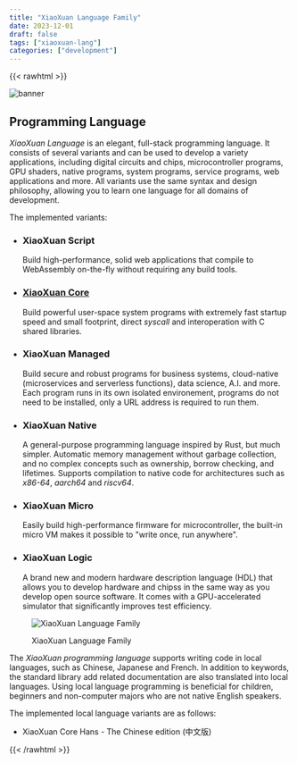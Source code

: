 ```yaml
---
title: "XiaoXuan Language Family"
date: 2023-12-01
draft: false
tags: ["xiaoxuan-lang"]
categories: ["development"]
---
```


{{< rawhtml >}}

<div class="work-item">
    <div class="work-banner">
        <img src="/works/xiaoxuan-lang/images/banner_v2.png" alt="banner">
    </div>
    <div class="work-content">
        <div class="work-entry">
            <h2 class="capital">Programming Language</h2>
            <div class="work-detail">
                <p><em>XiaoXuan Language</em> is an elegant, full-stack programming language.
                    It consists of several variants and can be used to develop a variety applications,
                    including digital circuits and chips,
                    microcontroller programs, GPU shaders, native programs, system programs,
                    service programs, web applications and more.
                    All variants use the same syntax and design philosophy, allowing you to learn
                    one language for all domains of development.
                </p>
                <p>The implemented variants:</p>
                <ul class="card">
                    <li>
                        <div class="card-title">
                            <h3><span class="null-link">XiaoXuan Script</span></h3>
                        </div>
                        <div class="card-content">Build high-performance, solid web applications that compile to
                            WebAssembly on-the-fly without requiring any build tools.
                        </div>
                    </li>
                    <li>
                        <div class="card-title">
                            <h3><a href="/works/xiaoxuan-core">XiaoXuan Core</a></h3>
                        </div>
                        <div class="card-content">Build powerful user-space system programs with extremely
                            fast startup speed and small footprint, direct <em>syscall</em> and interoperation
                            with C shared libraries.
                        </div>
                    </li>
                    <li>
                        <div class="card-title">
                            <h3><span class="null-link">XiaoXuan Managed</span></h3>
                        </div>
                        <div class="card-content">Build secure and robust programs for business systems,
                            cloud-native (microservices and serverless functions), data science, A.I. and more.
                            Each program runs in its own isolated environement, programs do not need
                            to be installed, only a URL address is required to run them.
                        </div>
                    </li>
                    <li>
                        <div class="card-title">
                            <h3><span class="null-link">XiaoXuan Native</span></h3>
                        </div>
                        <div class="card-content">A general-purpose programming language inspired by Rust, but much
                            simpler. Automatic memory management without garbage collection, and no complex concepts
                            such as ownership, borrow checking, and lifetimes. Supports compilation to
                            native code for architectures such as <em>x86-64</em>, <em>aarch64</em> and
                            <em>riscv64</em>.
                        </div>
                    </li>
                    <li>
                        <div class="card-title">
                            <h3><span class="null-link">XiaoXuan Micro</span></h3>
                        </div>
                        <div class="card-content">Easily build high-performance firmware for microcontroller, the
                            built-in micro VM makes it possible to "write once, run anywhere".
                        </div>
                    </li>
                    <li>
                        <div class="card-title">
                            <h3><span class="null-link">XiaoXuan Logic</span></h3>
                        </div>
                        <div class="card-content">A brand new and modern hardware description language (HDL) that
                            allows you to develop hardware and chipss in the same way as you develop open source
                            software. It comes with a GPU-accelerated simulator that significantly improves
                            test efficiency.</div>
                    </li>
                </ul>
                <figure class="wide white">
                    <img src="/works/xiaoxuan-lang/images/variants.png" alt="XiaoXuan Language Family">
                    <figcaption>
                        <p>XiaoXuan Language Family</p>
                    </figcaption>
                </figure>
                <p>The <em>XiaoXuan programming language</em> supports writing code in local languages,
                    such as Chinese, Japanese and French. In addition to keywords, the standard library add
                    related documentation are also translated into local languages.
                    Using local language programming is beneficial for children, beginners and
                    non-computer majors who are not native English speakers.
                </p>
                <p>
                    The implemented local language variants are as follows:
                </p>
                <ul>
                    <li><span class="null-link">XiaoXuan Core Hans</span> - The Chinese edition (中文版)</li>
                </ul>
            </div>
        </div>
    </div>
</div>

{{< /rawhtml >}}